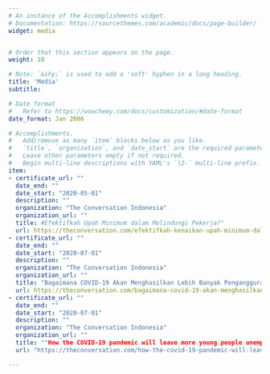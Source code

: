 ```yaml
---
# An instance of the Accomplishments widget.
# Documentation: https://sourcethemes.com/academic/docs/page-builder/
widget: media


# Order that this section appears on the page.
weight: 10

# Note: `&shy;` is used to add a 'soft' hyphen in a long heading.
title: 'Media'
subtitle:

# Date format
#   Refer to https://wowchemy.com/docs/customization/#date-format
date_format: Jan 2006

# Accomplishments.
#   Add/remove as many `item` blocks below as you like.
#   `title`, `organization`, and `date_start` are the required parameters.
#   Leave other parameters empty if not required.
#   Begin multi-line descriptions with YAML's `|2-` multi-line prefix.
item:
- certificate_url: ""
  date_end: ""
  date_start: "2020-05-01"
  description: ""
  organization: "The Conversation Indonesia"
  organization_url: ""
  title: #Efektifkah Upah Minimum dalam Melindungi Pekerja?"
  url: https://theconversation.com/efektifkah-kenaikan-upah-minimum-dalam-melindungi-pekerja-137407
- certificate_url: ""
  date_end: ""
  date_start: "2020-07-01"
  description: ""
  organization: "The Conversation Indonesia"
  organization_url: ""
  title: "Bagaimana COVID-19 Akan Menghasilkan Lebih Banyak Pengangguran di Indonesia"
  url: https://theconversation.com/bagaimana-covid-19-akan-menghasilkan-lebih-banyak-pengangguran-muda-di-indonesia-141981
- certificate_url: ""
  date_end: ""
  date_start: "2020-07-01"
  description: ""
  organization: "The Conversation Indonesia" 
  organization_url: ""
  title: ""How the COVID-19 pandemic will leave more young people unemployed in Indonesia""
  url: "https://theconversation.com/how-the-covid-19-pandemic-will-leave-more-young-people-unemployed-in-indonesia-141781"

---
```

